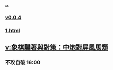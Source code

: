 ### [..](..)
### [v0.0.4](https://github.com/littleflute/cchess/edit/master/ref/pu/PianZhaoYuDuiCe/1/readme.md)
### [1.html](1.html)
## [v:象棋騙著與對策：中炮對屏風馬類](https://www.youtube.com/watch?v=YivezaQTSS4)
### 不攻自破  16:00

